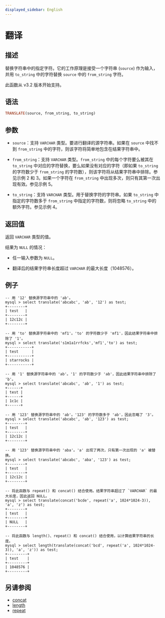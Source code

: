 ```yaml
---
displayed_sidebar: English
---
```


# 翻译

## 描述

替换字符串中的指定字符。它的工作原理是接受一个字符串 (`source`) 作为输入，并用 `to_string` 中的字符替换 `source` 中的 `from_string` 字符。

此函数从 v3.2 版本开始支持。

## 语法

```Haskell
TRANSLATE(source, from_string, to_string)
```

## 参数

- `source`：支持 `VARCHAR` 类型。要进行翻译的源字符串。如果在 `source` 中找不到 `from_string` 中的字符，则该字符将简单地包含在结果字符串中。

- `from_string`：支持 `VARCHAR` 类型。`from_string` 中的每个字符要么被其在 `to_string` 中对应的字符替换，要么如果没有对应的字符（即如果 `to_string` 的字符数少于 `from_string` 的字符数），则该字符将从结果字符串中排除。参见示例 2 和 3。如果一个字符在 `from_string` 中出现多次，则只有其第一次出现有效。参见示例 5。

- `to_string`：支持 `VARCHAR` 类型。用于替换字符的字符串。如果 `to_string` 中指定的字符数多于 `from_string` 中指定的字符数，则将忽略 `to_string` 中的额外字符。参见示例 4。

## 返回值

返回 `VARCHAR` 类型的值。

结果为 `NULL` 的情况：

- 任一输入参数为 `NULL`。

- 翻译后的结果字符串长度超过 `VARCHAR` 的最大长度（1048576）。

## 例子

```plaintext
-- 用 '12' 替换源字符串中的 'ab'。
mysql > select translate('abcabc', 'ab', '12') as test;
+--------+
| test   |
+--------+
| 12c12c |
+--------+

-- 用 'to' 替换源字符串中的 'mf1'。'to' 的字符数少于 'mf1'，因此结果字符串中排除了 '1'。
mysql > select translate('s1m1a1rrfcks','mf1','to') as test;
+-----------+
| test      |
+-----------+
| starrocks |
+-----------+

-- 用 '1' 替换源字符串中的 'ab'。'1' 的字符数少于 'ab'，因此结果字符串中排除了 'b'。
mysql > select translate('abcabc', 'ab', '1') as test;
+------+
| test |
+------+
| 1c1c |
+------+

-- 用 '123' 替换源字符串中的 'ab'。'123' 的字符数多于 'ab'，因此忽略了 '3'。
mysql > select translate('abcabc', 'ab', '123') as test;
+--------+
| test   |
+--------+
| 12c12c |
+--------+

-- 用 '123' 替换源字符串中的 'aba'。'a' 出现了两次，只有第一次出现的 'a' 被替换。
mysql > select translate('abcabc', 'aba', '123') as test;
+--------+
| test   |
+--------+
| 12c12c |
+--------+

-- 将此函数与 repeat() 和 concat() 结合使用。结果字符串超过了 `VARCHAR` 的最大长度，因此返回 NULL。
mysql > select translate(concat('bcde', repeat('a', 1024*1024-3)), 'a', 'z') as test;
+--------+
| test   |
+--------+
| NULL   |
+--------+

-- 将此函数与 length()、repeat() 和 concat() 结合使用，以计算结果字符串的长度。
mysql > select length(translate(concat('bcd', repeat('a', 1024*1024-3)), 'a', 'z')) as test;
+---------+
| test    |
+---------+
| 1048576 |
+---------+
```

## 另请参阅

- [concat](./concat.md)
- [length](./length.md)
- [repeat](./repeat.md)
